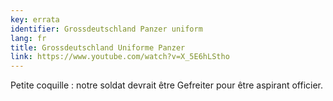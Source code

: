 ```yaml
---
key: errata
identifier: Grossdeutschland Panzer uniform
lang: fr
title: Grossdeutschland Uniforme Panzer
link: https://www.youtube.com/watch?v=X_5E6hLStho
---
```

Petite coquille : notre soldat devrait être Gefreiter pour être aspirant officier.